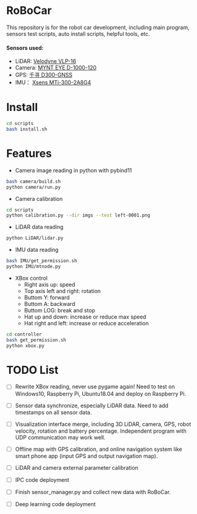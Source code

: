 # RoBoCar
This repository is for the robot car development, including main program, sensors test scripts, auto install scripts, helpful tools, etc.
#### Sensors used:
* LiDAR: [Velodyne VLP-16](https://www.velodynelidar.com/vlp-16.html)
* Camera: [MYNT EYE D-1000-120](https://www.myntai.com/mynteye/depth)
* GPS: [千寻 D300-GNSS](https://mall.qxwz.com/market/products/details?name=ouabiwv7762375598)
* IMU： [Xsens MTi-300-2A8G4](https://www.mouser.com/ProductDetail/Xsens/MTI-300-2A8G4?qs=sGAEpiMZZMutXGli8Ay4kNSxHzx9HmD09sFWWfMc%252BdM%3D)

# Install
```bash
cd scripts
bash install.sh
```

# Features
* Camera image reading in python with pybind11
```bash
bash camera/build.sh
python camera/run.py
```
* Camera calibration
```bash
cd scripts
python calibration.py --dir imgs --test left-0001.png
```
* LiDAR data reading
```bash
python LiDAR/lidar.py
```
* IMU data reading
```bash
bash IMU/get_permission.sh
python IMU/mtnode.py
```
* XBox control
  * Right axis up: speed
  * Top axis left and right: rotation
  * Buttom Y: forward
  * Buttom A: backward
  * Buttom LOG: break and stop
  * Hat up and down: increase or reduce max speed
  * Hat right and left: increase or reduce acceleration
```bash
cd controller
bash get_permission.sh
python xbox.py
```

# TODO List
- [ ] Rewrite XBox reading, never use pygame again! Need to test on Windows10, Raspberry Pi, Ubuntu18.04 and deploy on Raspberry Pi.
- [ ] Sensor data synchronize, especially LiDAR data. Need to add timestamps on all sensor data.
- [ ] Visualization interface merge, including 3D LiDAR, camera, GPS, robot velocity, rotation and battery percentage. Independent program with UDP communication may work well.
- [ ] Offline map with GPS calibration, and online navigation system like smart phone app (input GPS and output navigation map).
- [ ] LiDAR and camera external parameter calibration
- [ ] IPC code deployment
- [ ] Finish sensor_manager.py and collect new data with RoBoCar.
- [ ] Deep learning code deployment

